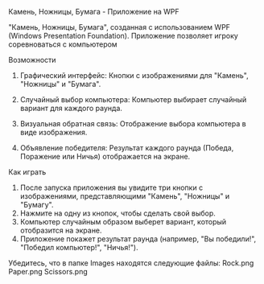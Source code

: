 Камень, Ножницы, Бумага - Приложение на WPF

"Камень, Ножницы, Бумага", созданная с использованием WPF (Windows Presentation Foundation). Приложение позволяет игроку соревноваться с компьютером

Возможности

  1) Графический интерфейс: Кнопки с изображениями для "Камень", "Ножницы" и "Бумага".

  2) Случайный выбор компьютера: Компьютер выбирает случайный вариант для каждого раунда.

  3) Визуальная обратная связь: Отображение выбора компьютера в виде изображения.

  4) Объявление победителя: Результат каждого раунда (Победа, Поражение или Ничья) отображается на экране.

Как играть

  1. После запуска приложения вы увидите три кнопки с изображениями, представляющими "Камень", "Ножницы" и "Бумагу".
  2. Нажмите на одну из кнопок, чтобы сделать свой выбор.
  3. Компьютер случайным образом выберет вариант, который отобразится на экране.
  4. Приложение покажет результат раунда (например, "Вы победили!", "Победил компьютер!", "Ничья!").

Убедитесь, что в папке Images находятся следующие файлы:
  Rock.png
  Paper.png
  Scissors.png
